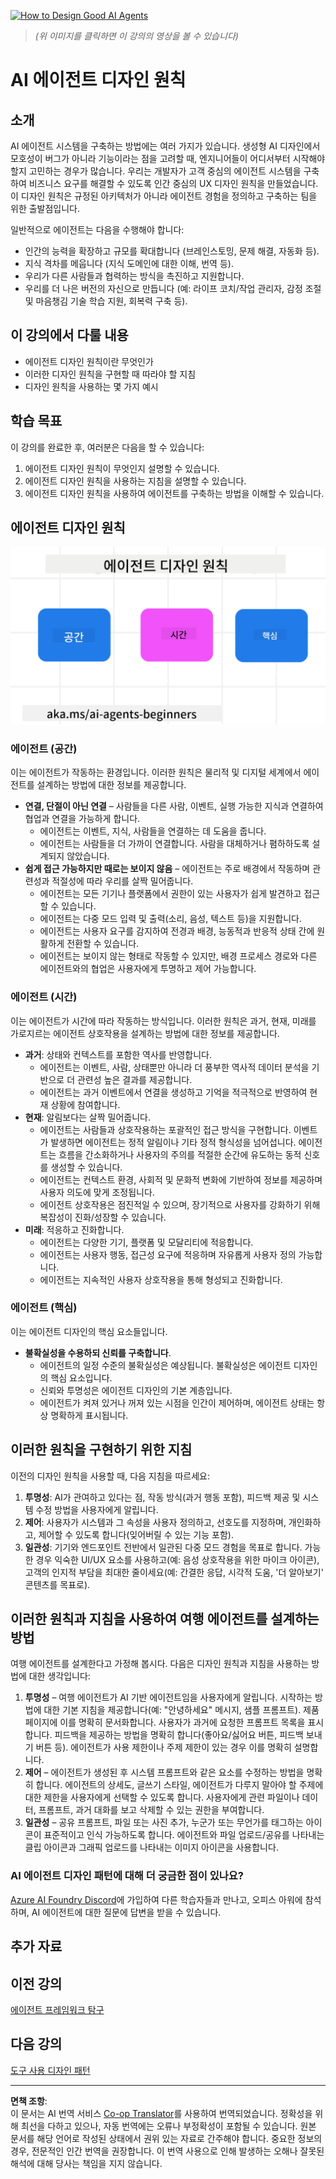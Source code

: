 <!--
CO_OP_TRANSLATOR_METADATA:
{
  "original_hash": "4c46e4ff9e349c521e2b0b17f51afa64",
  "translation_date": "2025-08-30T08:07:43+00:00",
  "source_file": "03-agentic-design-patterns/README.md",
  "language_code": "ko"
}
-->
[![How to Design Good AI Agents](../../../translated_images/lesson-3-thumbnail.1092dd7a8f1074a5b26e35aa8f810814e05a22fed1765c20c14b2b508c7ae379.ko.png)](https://youtu.be/m9lM8qqoOEA?si=4KimounNKvArQQ0K)

> _(위 이미지를 클릭하면 이 강의의 영상을 볼 수 있습니다)_
# AI 에이전트 디자인 원칙

## 소개

AI 에이전트 시스템을 구축하는 방법에는 여러 가지가 있습니다. 생성형 AI 디자인에서 모호성이 버그가 아니라 기능이라는 점을 고려할 때, 엔지니어들이 어디서부터 시작해야 할지 고민하는 경우가 많습니다. 우리는 개발자가 고객 중심의 에이전트 시스템을 구축하여 비즈니스 요구를 해결할 수 있도록 인간 중심의 UX 디자인 원칙을 만들었습니다. 이 디자인 원칙은 규정된 아키텍처가 아니라 에이전트 경험을 정의하고 구축하는 팀을 위한 출발점입니다.

일반적으로 에이전트는 다음을 수행해야 합니다:

- 인간의 능력을 확장하고 규모를 확대합니다 (브레인스토밍, 문제 해결, 자동화 등).
- 지식 격차를 메웁니다 (지식 도메인에 대한 이해, 번역 등).
- 우리가 다른 사람들과 협력하는 방식을 촉진하고 지원합니다.
- 우리를 더 나은 버전의 자신으로 만듭니다 (예: 라이프 코치/작업 관리자, 감정 조절 및 마음챙김 기술 학습 지원, 회복력 구축 등).

## 이 강의에서 다룰 내용

- 에이전트 디자인 원칙이란 무엇인가
- 이러한 디자인 원칙을 구현할 때 따라야 할 지침
- 디자인 원칙을 사용하는 몇 가지 예시

## 학습 목표

이 강의를 완료한 후, 여러분은 다음을 할 수 있습니다:

1. 에이전트 디자인 원칙이 무엇인지 설명할 수 있습니다.
2. 에이전트 디자인 원칙을 사용하는 지침을 설명할 수 있습니다.
3. 에이전트 디자인 원칙을 사용하여 에이전트를 구축하는 방법을 이해할 수 있습니다.

## 에이전트 디자인 원칙

![에이전트 디자인 원칙](../../../translated_images/agentic-design-principles.1cfdf8b6d3cc73c2b738951ee7b2043e224441d98babcf654be69d866120f93a.ko.png)

### 에이전트 (공간)

이는 에이전트가 작동하는 환경입니다. 이러한 원칙은 물리적 및 디지털 세계에서 에이전트를 설계하는 방법에 대한 정보를 제공합니다.

- **연결, 단절이 아닌 연결** – 사람들을 다른 사람, 이벤트, 실행 가능한 지식과 연결하여 협업과 연결을 가능하게 합니다.
  - 에이전트는 이벤트, 지식, 사람들을 연결하는 데 도움을 줍니다.
  - 에이전트는 사람들을 더 가까이 연결합니다. 사람을 대체하거나 폄하하도록 설계되지 않았습니다.
- **쉽게 접근 가능하지만 때로는 보이지 않음** – 에이전트는 주로 배경에서 작동하며 관련성과 적절성에 따라 우리를 살짝 밀어줍니다.
  - 에이전트는 모든 기기나 플랫폼에서 권한이 있는 사용자가 쉽게 발견하고 접근할 수 있습니다.
  - 에이전트는 다중 모드 입력 및 출력(소리, 음성, 텍스트 등)을 지원합니다.
  - 에이전트는 사용자 요구를 감지하여 전경과 배경, 능동적과 반응적 상태 간에 원활하게 전환할 수 있습니다.
  - 에이전트는 보이지 않는 형태로 작동할 수 있지만, 배경 프로세스 경로와 다른 에이전트와의 협업은 사용자에게 투명하고 제어 가능합니다.

### 에이전트 (시간)

이는 에이전트가 시간에 따라 작동하는 방식입니다. 이러한 원칙은 과거, 현재, 미래를 가로지르는 에이전트 상호작용을 설계하는 방법에 대한 정보를 제공합니다.

- **과거**: 상태와 컨텍스트를 포함한 역사를 반영합니다.
  - 에이전트는 이벤트, 사람, 상태뿐만 아니라 더 풍부한 역사적 데이터 분석을 기반으로 더 관련성 높은 결과를 제공합니다.
  - 에이전트는 과거 이벤트에서 연결을 생성하고 기억을 적극적으로 반영하여 현재 상황에 참여합니다.
- **현재**: 알림보다는 살짝 밀어줍니다.
  - 에이전트는 사람들과 상호작용하는 포괄적인 접근 방식을 구현합니다. 이벤트가 발생하면 에이전트는 정적 알림이나 기타 정적 형식성을 넘어섭니다. 에이전트는 흐름을 간소화하거나 사용자의 주의를 적절한 순간에 유도하는 동적 신호를 생성할 수 있습니다.
  - 에이전트는 컨텍스트 환경, 사회적 및 문화적 변화에 기반하여 정보를 제공하며 사용자 의도에 맞게 조정됩니다.
  - 에이전트 상호작용은 점진적일 수 있으며, 장기적으로 사용자를 강화하기 위해 복잡성이 진화/성장할 수 있습니다.
- **미래**: 적응하고 진화합니다.
  - 에이전트는 다양한 기기, 플랫폼 및 모달리티에 적응합니다.
  - 에이전트는 사용자 행동, 접근성 요구에 적응하며 자유롭게 사용자 정의 가능합니다.
  - 에이전트는 지속적인 사용자 상호작용을 통해 형성되고 진화합니다.

### 에이전트 (핵심)

이는 에이전트 디자인의 핵심 요소들입니다.

- **불확실성을 수용하되 신뢰를 구축합니다**.
  - 에이전트의 일정 수준의 불확실성은 예상됩니다. 불확실성은 에이전트 디자인의 핵심 요소입니다.
  - 신뢰와 투명성은 에이전트 디자인의 기본 계층입니다.
  - 에이전트가 켜져 있거나 꺼져 있는 시점을 인간이 제어하며, 에이전트 상태는 항상 명확하게 표시됩니다.

## 이러한 원칙을 구현하기 위한 지침

이전의 디자인 원칙을 사용할 때, 다음 지침을 따르세요:

1. **투명성**: AI가 관여하고 있다는 점, 작동 방식(과거 행동 포함), 피드백 제공 및 시스템 수정 방법을 사용자에게 알립니다.
2. **제어**: 사용자가 시스템과 그 속성을 사용자 정의하고, 선호도를 지정하며, 개인화하고, 제어할 수 있도록 합니다(잊어버릴 수 있는 기능 포함).
3. **일관성**: 기기와 엔드포인트 전반에서 일관된 다중 모드 경험을 목표로 합니다. 가능한 경우 익숙한 UI/UX 요소를 사용하고(예: 음성 상호작용을 위한 마이크 아이콘), 고객의 인지적 부담을 최대한 줄이세요(예: 간결한 응답, 시각적 도움, '더 알아보기' 콘텐츠를 목표로).

## 이러한 원칙과 지침을 사용하여 여행 에이전트를 설계하는 방법

여행 에이전트를 설계한다고 가정해 봅시다. 다음은 디자인 원칙과 지침을 사용하는 방법에 대한 생각입니다:

1. **투명성** – 여행 에이전트가 AI 기반 에이전트임을 사용자에게 알립니다. 시작하는 방법에 대한 기본 지침을 제공합니다(예: "안녕하세요" 메시지, 샘플 프롬프트). 제품 페이지에 이를 명확히 문서화합니다. 사용자가 과거에 요청한 프롬프트 목록을 표시합니다. 피드백을 제공하는 방법을 명확히 합니다(좋아요/싫어요 버튼, 피드백 보내기 버튼 등). 에이전트가 사용 제한이나 주제 제한이 있는 경우 이를 명확히 설명합니다.
2. **제어** – 에이전트가 생성된 후 시스템 프롬프트와 같은 요소를 수정하는 방법을 명확히 합니다. 에이전트의 상세도, 글쓰기 스타일, 에이전트가 다루지 말아야 할 주제에 대한 제한을 사용자에게 선택할 수 있도록 합니다. 사용자에게 관련 파일이나 데이터, 프롬프트, 과거 대화를 보고 삭제할 수 있는 권한을 부여합니다.
3. **일관성** – 공유 프롬프트, 파일 또는 사진 추가, 누군가 또는 무언가를 태그하는 아이콘이 표준적이고 인식 가능하도록 합니다. 에이전트와 파일 업로드/공유를 나타내는 클립 아이콘과 그래픽 업로드를 나타내는 이미지 아이콘을 사용합니다.

### AI 에이전트 디자인 패턴에 대해 더 궁금한 점이 있나요?

[Azure AI Foundry Discord](https://aka.ms/ai-agents/discord)에 가입하여 다른 학습자들과 만나고, 오피스 아워에 참석하며, AI 에이전트에 대한 질문에 답변을 받을 수 있습니다.

## 추가 자료

## 이전 강의

[에이전트 프레임워크 탐구](../02-explore-agentic-frameworks/README.md)

## 다음 강의

[도구 사용 디자인 패턴](../04-tool-use/README.md)

---

**면책 조항**:  
이 문서는 AI 번역 서비스 [Co-op Translator](https://github.com/Azure/co-op-translator)를 사용하여 번역되었습니다. 정확성을 위해 최선을 다하고 있으나, 자동 번역에는 오류나 부정확성이 포함될 수 있습니다. 원본 문서를 해당 언어로 작성된 상태에서 권위 있는 자료로 간주해야 합니다. 중요한 정보의 경우, 전문적인 인간 번역을 권장합니다. 이 번역 사용으로 인해 발생하는 오해나 잘못된 해석에 대해 당사는 책임을 지지 않습니다.  